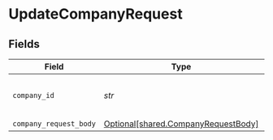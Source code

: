 # UpdateCompanyRequest


## Fields

| Field                                                                            | Type                                                                             | Required                                                                         | Description                                                                      | Example                                                                          |
| -------------------------------------------------------------------------------- | -------------------------------------------------------------------------------- | -------------------------------------------------------------------------------- | -------------------------------------------------------------------------------- | -------------------------------------------------------------------------------- |
| `company_id`                                                                     | *str*                                                                            | :heavy_check_mark:                                                               | Unique identifier for a company.                                                 | 8a210b68-6988-11ed-a1eb-0242ac120002                                             |
| `company_request_body`                                                           | [Optional[shared.CompanyRequestBody]](../../models/shared/companyrequestbody.md) | :heavy_minus_sign:                                                               | N/A                                                                              |                                                                                  |
